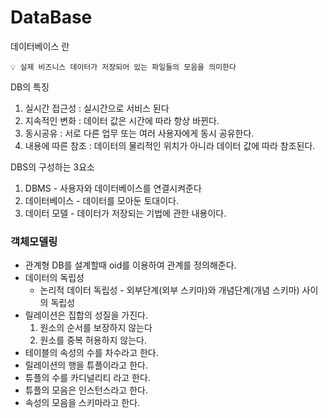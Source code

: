 # DataBase

데이터베이스 란
    
```
💡 실제 비즈니스 데이터가 저장되어 있는 파일들의 모음을 의미한다
```
    
DB의 특징
  1. 실시간 접근성 : 실시간으로 서비스 된다
  2. 지속적인 변화 : 데이터 값은 시간에 따라 항상 바뀐다.
  3. 동시공유 : 서로 다른 업무 또는 여러 사용자에게 동시 공유한다.
  4. 내용에 따른 참조 : 데이터의 물리적인 위치가 아니라 데이터 값에 따라 참조된다.  
   
DBS의 구성하는 3요소
  1. DBMS - 사용자와 데이터베이스를 연결시켜준다
  2. 데이터베이스 - 데이터를 모아둔 토대이다.
  3. 데이터 모델 - 데이터가 저장되는 기법에 관한 내용이다.
  
### 객체모델링
- 관계형 DB를 설계할때 oid를 이용하여 관계를 정의해준다.
- 데이터의 독립성
    - 논리적 데이터 독립성 - 외부단계(외부 스키마)와 개념단계(개념 스키마) 사이의 독립성
- 릴레이션은 집합의 성질을 가진다.
    1. 원소의 순서를 보장하지 않는다
    2. 원소를 중복 허용하지 않는다.
- 테이블의 속성의 수를 차수라고 한다.
- 릴레이션의 행을 튜플이라고 한다.
- 튜플의 수를 카디널리티 라고 한다.
- 튜플의 모음은 인스턴스라고 한다.
- 속성의 모음을 스키마라고 한다.  
